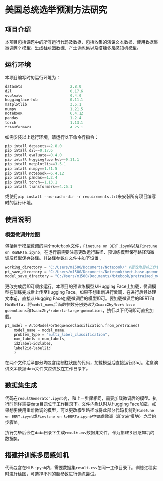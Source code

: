 # 美国总统选举预测方法研究

## 项目介绍

本项目包括课题中的所有运行代码及数据，包括收集的演讲文本数据、使用数据集微调两个模型、生成柱状图数据、产生训练集以及搭建多层感知机模型。

## 运行环境

本项目编写时的运行环境为：

```python
datasets                      2.8.0
d2l                           0.17.6
evaluate                      0.4.0
huggingface-hub               0.11.1
matplotlib                    3.5.1
numpy                         1.21.5
notebook                      6.4.12
pandas                        1.2.4
torch                         1.13.1
transformers                  4.25.1
```

如需安装以上运行环境，请运行以下命令行指令：

```python
pip intall datasets==2.8.0
pip intall d2l==0.17.6
pip intall evaluate==0.4.0
pip intall huggingface-hub==0.11.1
pip intall matplotlib==3.5.1
pip intall numpy==1.21.5
pip intall notebook==6.4.12
pip intall pandas==1.2.4
pip intall torch==1.13.1
pip intall transformers==4.25.1
```

或使用``pip install --no-cache-dir -r requirements.txt``来安装所有项目编写时的运行环境。

## 使用说明

### 模型微调并绘图

包括用于模型微调的两个notebook文件，``Finetune on BERT.ipynb``以及``Finetune on RoBERTa.ipynb``，在运行前需要注意更改运行路径、预训练模型保存路径和微调后模型保存路径。其路径参数在文件中如下设置：

```python
working_directory = "C:/Users/m1500/Documents/Notebook/" #更改为目前工作目录或使用os.getcwd()来替代
pt_save_directory = "C:/Users/m1500/Documents/Notebook/bert-base-goemotions/" #更改为预训练模型的保存目录或同上替代
model_save_directory = "C:/Users/m1500/Documents/Notebook/pretrained_model/bert-base-goemotions/" #更改为微调模型的保存路径或同上替代
```

更改完成后即可顺序运行。本项目的预训练模型从Hugging Face上加载，微调模型在训练完成后上传至Hugging Face。如果不想重新进行微调，在进行后续处理文本前，直接从Hugging Face加载微调后的模型即可。要加载微调后的BERT和RoBERTa，将``model_name``后面的参数分别更改为``IsaacZhy/bert-base-goemotions``和``IsaacZhy/roberta-large-goemotions``，执行以下代码即可直接加载。

```python
pt_model = AutoModelForSequenceClassification.from_pretrained(
    model_name = model_name,
    problem_type = "multi_label_classification",
    num_labels = num_labels,
    id2label=id2label,
    label2id=label2id
    )
```

在两个文件后半部分均包含绘制柱状图的代码，加载模型后直接运行即可。注意演讲文本数据data文件夹应该放在工作目录下。

## 数据集生成

代码在``resultGenerator.ipynb``内，和上一步骤相同，需要加载微调后的模型。执行时同样需要data目录位于工作目录下。文件内默认时从Hugging Face加载，如果想要使用重新微调的模型，可以更改模型路径或将此部分代码复制到``Finetune on BERT.ipynb``或``Finetune on RoBERTa.ipynb``中完成微调（即train模块）之后的步骤处。

执行完毕后会在data目录下生成``result.csv``数据集文件，作为搭建多层感知机的数据集。

## 搭建并训练多层感知机

代码包含在``MLP.ipynb``内，需要数据集``result.csv``在同一工作目录下。训练过程实时进行绘图，可选择不同的超参数进行训练尝试。
